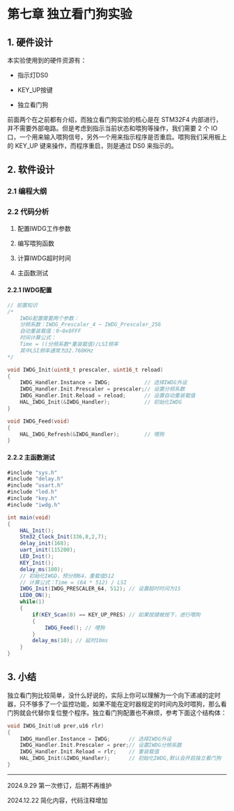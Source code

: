 # 第七章 独立看门狗实验

## 1. 硬件设计

本实验使用到的硬件资源有：

- 指示灯DS0

- KEY_UP按键

- 独立看门狗

前面两个在之前都有介绍，而独立看门狗实验的核心是在 STM32F4 内部进行，并不需要外部电路。但是考虑到指示当前状态和喂狗等操作，我们需要 2 个 IO 口，一个用来输入喂狗信号，另外一个用来指示程序是否重启。喂狗我们采用板上的 KEY_UP 键来操作，而程序重启，则是通过 DS0 来指示的。

## 2. 软件设计

### 2.1 编程大纲

### 2.2 代码分析

1. 配置IWDG工作参数

2. 编写喂狗函数

3. 计算IWDG超时时间

4. 主函数测试

#### 2.2.1 IWDG配置

```c
// 前置知识
/*
    IWDG配置需要两个参数：
    分频系数：IWDG_Prescaler_4 ~ IWDG_Prescaler_256
    自动重装载值：0~0x0FFF
    时间计算公式：
    Time = ((分频系数*重装载值)/LSI频率
    其中LSI频率通常为32.768KHz
*/

void IWDG_Init(uint8_t prescaler, uint16_t reload)
{
    IWDG_Handler.Instance = IWDG;           // 选择IWDG外设
    IWDG_Handler.Init.Prescaler = prescaler;// 设置分频系数
    IWDG_Handler.Init.Reload = reload;      // 设置自动重装载值
    HAL_IWDG_Init(&IWDG_Handler);           // 初始化IWDG
}

void IWDG_Feed(void)
{
    HAL_IWDG_Refresh(&IWDG_Handler);        // 喂狗
}
```

#### 2.2.2 主函数测试

```cs
#include "sys.h"
#include "delay.h"
#include "usart.h"
#include "led.h"
#include "key.h"
#include "iwdg.h"

int main(void)
{
	HAL_Init();
	Stm32_Clock_Init(336,8,2,7);
	delay_init(168);
	uart_init(115200);
	LED_Init();
	KEY_Init();
	delay_ms(100);
	// 初始化IWGD，预分频64，重载值512
	// 计算公式：Time = (64 * 512) / LSI
	IWDG_Init(IWDG_PRESCALER_64, 512); // 设置超时时间为1S 
	LED0_ON();
	while(1)
	{
		if(KEY_Scan(0) == KEY_UP_PRES) // 如果按键被按下，进行喂狗
		{
			IWDG_Feed(); // 喂狗
		}
		delay_ms(10); // 延时10ms
	}
}

```

## 3. 小结

独立看门狗比较简单，没什么好说的，实际上你可以理解为一个向下递减的定时器，只不够多了一个监控功能，如果不能在定时器规定的时间内及时喂狗，那么看门狗就会代替你复位整个程序。独立看门狗配置也不麻烦，参考下面这个结构体：

```c
void IWDG_Init(u8 prer,u16 rlr)
{
    IWDG_Handler.Instance = IWDG;      // 选择IWDG外设
    IWDG_Handler.Init.Prescaler = prer;// 设置IWDG分频系数
    IWDG_Handler.Init.Reload = rlr;    // 重装载值
    HAL_IWDG_Init(&IWDG_Handler);      // 初始化IWDG,默认会开启独立看门狗    
}
```

---

2024.9.29 第一次修订，后期不再维护

2024.12.22 简化内容，代码注释增加

